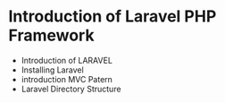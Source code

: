 # Introduction of Laravel PHP Framework

- Introduction of LARAVEL
- Installing Laravel
- introduction MVC Patern
- Laravel Directory Structure

